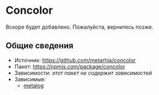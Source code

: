 # Concolor

Вскоре будет добавлено.
Пожалуйста, вернитесь позже.

## Общие сведения

- Источник: <https://github.com/metarhia/concolor>
- Пакет: <https://npmjs.com/package/concolor>
- Зависимости: _этот пакет не содержит зависимостей_
- Зависимые:
  - [metalog](./metalog.md)
